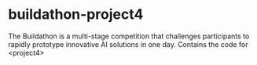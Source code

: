 # buildathon-project4
The Buildathon is a multi-stage competition that challenges participants to rapidly prototype innovative AI solutions in one day. Contains the code for &lt;project4>
